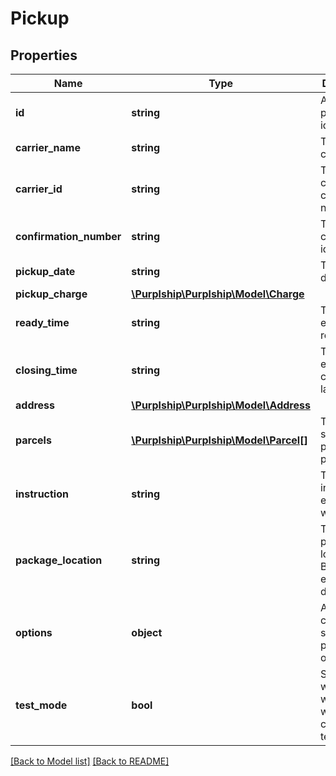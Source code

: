 # Pickup

## Properties
Name | Type | Description | Notes
------------ | ------------- | ------------- | -------------
**id** | **string** | A unique pickup identifier | [optional] 
**carrier_name** | **string** | The pickup carrier | 
**carrier_id** | **string** | The pickup carrier configured name | 
**confirmation_number** | **string** | The pickup confirmation identifier | 
**pickup_date** | **string** | The pickup date | [optional] 
**pickup_charge** | [**\Purplship\Purplship\Model\Charge**](Charge.md) |  | [optional] 
**ready_time** | **string** | The pickup expected ready time | [optional] 
**closing_time** | **string** | The pickup expected closing or late time | [optional] 
**address** | [**\Purplship\Purplship\Model\Address**](Address.md) |  | 
**parcels** | [**\Purplship\Purplship\Model\Parcel[]**](Parcel.md) | The shipment parcels to pickup. | 
**instruction** | **string** | The pickup instruction.  eg: Handle with care. | [optional] 
**package_location** | **string** | The package(s) location.  eg: Behind the entrance door. | [optional] 
**options** | **object** | Advanced carrier specific pickup options | [optional] 
**test_mode** | **bool** | Specified whether it was created with a carrier in test mode | 

[[Back to Model list]](../../README.md#documentation-for-models) [[Back to README]](../../README.md)

